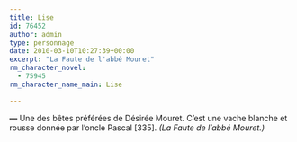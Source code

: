 ```yaml
---
title: Lise
id: 76452
author: admin
type: personnage
date: 2010-03-10T10:27:39+00:00
excerpt: "La Faute de l'abbé Mouret"
rm_character_novel:
  - 75945
rm_character_name_main: Lise

---
```

**—** Une des bêtes préférées de Désirée Mouret. C&rsquo;est une vache blanche et rousse donnée par l&rsquo;oncle Pascal [335]. _(La Faute de l&rsquo;abbé Mouret.)_
